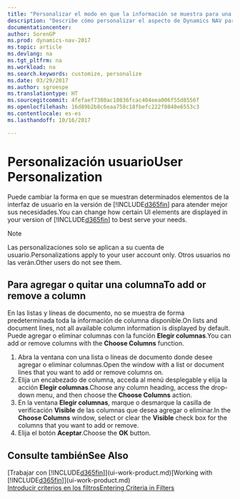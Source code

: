 ```yaml
---
title: "Personalizar el modo en que la información se muestra para una cuenta de usuario"
description: "Describe cómo personalizar el aspecto de Dynamics NAV para la cuenta de usuario."
documentationcenter: 
author: SorenGP
ms.prod: dynamics-nav-2017
ms.topic: article
ms.devlang: na
ms.tgt_pltfrm: na
ms.workload: na
ms.search.keywords: customize, personalize
ms.date: 03/29/2017
ms.author: sgroespe
ms.translationtype: HT
ms.sourcegitcommit: 4fefaef7380ac10836fcac404eea006f55d8556f
ms.openlocfilehash: 16d89b2b8c6eaa758c18fbefc222f0840e6553c3
ms.contentlocale: es-es
ms.lasthandoff: 10/16/2017

---
```

# <a name="user-personalization"></a><span data-ttu-id="70bde-103">Personalización usuario</span><span class="sxs-lookup"><span data-stu-id="70bde-103">User Personalization</span></span>
<span data-ttu-id="70bde-104">Puede cambiar la forma en que se muestran determinados elementos de la interfaz de usuario en la versión de [!INCLUDE[d365fin](includes/d365fin_md.md)] para atender mejor sus necesidades.</span><span class="sxs-lookup"><span data-stu-id="70bde-104">You can change how certain UI elements are displayed in your version of [!INCLUDE[d365fin](includes/d365fin_md.md)] to best serve your needs.</span></span>

> [!NOTE]  
>   <span data-ttu-id="70bde-105">Las personalizaciones solo se aplican a su cuenta de usuario.</span><span class="sxs-lookup"><span data-stu-id="70bde-105">Personalizations apply to your user account only.</span></span> <span data-ttu-id="70bde-106">Otros usuarios no las verán.</span><span class="sxs-lookup"><span data-stu-id="70bde-106">Other users do not see them.</span></span>

## <a name="to-add-or-remove-a-column"></a><span data-ttu-id="70bde-107">Para agregar o quitar una columna</span><span class="sxs-lookup"><span data-stu-id="70bde-107">To add or remove a column</span></span>
<span data-ttu-id="70bde-108">En las listas y líneas de documento, no se muestra de forma predeterminada toda la información de columna disponible.</span><span class="sxs-lookup"><span data-stu-id="70bde-108">On lists and document lines, not all available column information is displayed by default.</span></span> <span data-ttu-id="70bde-109">Puede agregar o eliminar columnas con la función **Elegir columnas**.</span><span class="sxs-lookup"><span data-stu-id="70bde-109">You can add or remove columns with the **Choose Columns** function.</span></span>

1. <span data-ttu-id="70bde-110">Abra la ventana con una lista o líneas de documento donde desee agregar o eliminar columnas.</span><span class="sxs-lookup"><span data-stu-id="70bde-110">Open the window with a list or document lines that you want to add or remove columns on.</span></span>
2. <span data-ttu-id="70bde-111">Elija un encabezado de columna, acceda al menú desplegable y elija la acción **Elegir columnas**.</span><span class="sxs-lookup"><span data-stu-id="70bde-111">Choose any column heading, access the drop-down menu, and then choose the **Choose Columns** action.</span></span>
3. <span data-ttu-id="70bde-112">En la ventana **Elegir columnas**, marque o desmarque la casilla de verificación **Visible** de las columnas que desea agregar o eliminar.</span><span class="sxs-lookup"><span data-stu-id="70bde-112">In the **Choose Columns** window, select or clear the **Visible** check box for the columns that you want to add or remove.</span></span>
4. <span data-ttu-id="70bde-113">Elija el botón **Aceptar**.</span><span class="sxs-lookup"><span data-stu-id="70bde-113">Choose the **OK** button.</span></span>

## <a name="see-also"></a><span data-ttu-id="70bde-114">Consulte también</span><span class="sxs-lookup"><span data-stu-id="70bde-114">See Also</span></span>
<span data-ttu-id="70bde-115">[Trabajar con [!INCLUDE[d365fin](includes/d365fin_md.md)]](ui-work-product.md)</span><span class="sxs-lookup"><span data-stu-id="70bde-115">[Working with [!INCLUDE[d365fin](includes/d365fin_md.md)]](ui-work-product.md)</span></span>  
[<span data-ttu-id="70bde-116">Introducir criterios en los filtros</span><span class="sxs-lookup"><span data-stu-id="70bde-116">Entering Criteria in Filters</span></span>](ui-enter-criteria-filters.md)

